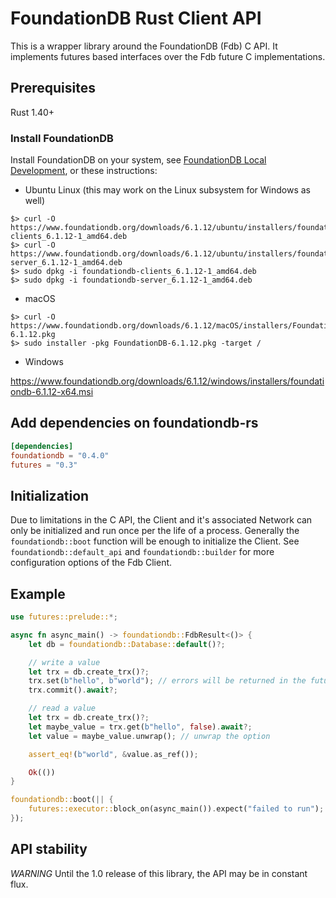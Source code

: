 # FoundationDB Rust Client API

This is a wrapper library around the FoundationDB (Fdb) C API. It implements futures based interfaces over the Fdb future C implementations.

## Prerequisites

Rust 1.40+

### Install FoundationDB

Install FoundationDB on your system, see [FoundationDB Local Development](https://apple.github.io/foundationdb/local-dev.html), or these instructions:

- Ubuntu Linux (this may work on the Linux subsystem for Windows as well)

```console
$> curl -O https://www.foundationdb.org/downloads/6.1.12/ubuntu/installers/foundationdb-clients_6.1.12-1_amd64.deb
$> curl -O https://www.foundationdb.org/downloads/6.1.12/ubuntu/installers/foundationdb-server_6.1.12-1_amd64.deb
$> sudo dpkg -i foundationdb-clients_6.1.12-1_amd64.deb
$> sudo dpkg -i foundationdb-server_6.1.12-1_amd64.deb
```

- macOS

```console
$> curl -O https://www.foundationdb.org/downloads/6.1.12/macOS/installers/FoundationDB-6.1.12.pkg
$> sudo installer -pkg FoundationDB-6.1.12.pkg -target /
```

- Windows

https://www.foundationdb.org/downloads/6.1.12/windows/installers/foundationdb-6.1.12-x64.msi

## Add dependencies on foundationdb-rs

```toml
[dependencies]
foundationdb = "0.4.0"
futures = "0.3"
```

## Initialization

Due to limitations in the C API, the Client and it's associated Network can only be initialized and run once per the life of a process. Generally the `foundationdb::boot` function will be enough to initialize the Client. See `foundationdb::default_api` and `foundationdb::builder` for more configuration options of the Fdb Client.

## Example

```rust
use futures::prelude::*;

async fn async_main() -> foundationdb::FdbResult<()> {
    let db = foundationdb::Database::default()?;

    // write a value
    let trx = db.create_trx()?;
    trx.set(b"hello", b"world"); // errors will be returned in the future result
    trx.commit().await?;

    // read a value
    let trx = db.create_trx()?;
    let maybe_value = trx.get(b"hello", false).await?;
    let value = maybe_value.unwrap(); // unwrap the option

    assert_eq!(b"world", &value.as_ref());

    Ok(())
}

foundationdb::boot(|| {
    futures::executor::block_on(async_main()).expect("failed to run");
});
```

## API stability

_WARNING_ Until the 1.0 release of this library, the API may be in constant flux.
